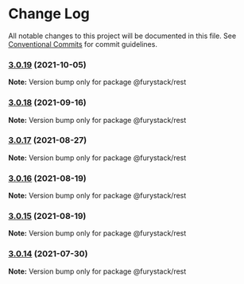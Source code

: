 # Change Log

All notable changes to this project will be documented in this file.
See [Conventional Commits](https://conventionalcommits.org) for commit guidelines.

### [3.0.19](https://github.com/furystack/furystack/compare/@furystack/rest@3.0.18...@furystack/rest@3.0.19) (2021-10-05)

**Note:** Version bump only for package @furystack/rest






### [3.0.18](https://github.com/furystack/furystack/compare/@furystack/rest@3.0.17...@furystack/rest@3.0.18) (2021-09-16)

**Note:** Version bump only for package @furystack/rest






### [3.0.17](https://github.com/furystack/furystack/compare/@furystack/rest@3.0.16...@furystack/rest@3.0.17) (2021-08-27)

**Note:** Version bump only for package @furystack/rest






### [3.0.16](https://github.com/furystack/furystack/compare/@furystack/rest@3.0.15...@furystack/rest@3.0.16) (2021-08-19)

**Note:** Version bump only for package @furystack/rest






### [3.0.15](https://github.com/furystack/furystack/compare/@furystack/rest@1.3.2...@furystack/rest@3.0.15) (2021-08-19)

**Note:** Version bump only for package @furystack/rest






### [3.0.14](https://github.com/furystack/furystack/compare/@furystack/rest@1.3.2...@furystack/rest@3.0.14) (2021-07-30)

**Note:** Version bump only for package @furystack/rest
